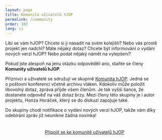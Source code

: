 ```yaml
---
layout: page
title: Komunita uživatelů hJOP
permalink: /community
order: 102
lang: cz
---
```


Líbí se vám hJOP? Chcete si ji nasadit na svém kolejišti? Nebo vás prostě
projekt jen nadchl? Máte nějaký dotaz? Chcete být informování o vydání nových
verzí hJOP? Nebo podat nějaký námět na vylepšení?

Pokud jste alespoň na jenu otázku odpověděli ano, staňte se členy **Komunity
uživatelů hJOP**.

Příznivci a uživatelé se sdružují ve skupině [Komunita
hJOP](https://groups.google.com/g/hjop-komunita). Jedná se o poštovní konferenci
včetně archívu vláken. Kdokoliv může položit libovolný dotaz, zpráva přijde všem
členům. Je tak vyšší šance, že dostanete odpověď na váš dotaz brzy. Mezi členy
této skupiny je i autor projektu, Honza Horáček, který se do diskuzí zapojuje
také.

Do skupiny chodí notifikace o vydání nových verzí hJOP, takže vám díky
odebírání zpráv již neunikne žádná novinka!

<a class="btn" style="width:400px; min-height: 60px; margin: 10px;
                      margin: auto; display: flex; justify-content: center; align-items: center;"
   href="https://groups.google.com/g/hjop-komunita">Připojit se ke komunitě uživatelů hJOP</a>
